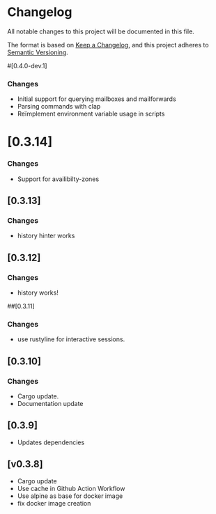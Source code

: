 # Changelog

All notable changes to this project will be documented in this file.

The format is based on [Keep a Changelog](https://keepachangelog.com/en/1.0.0/),
and this project adheres to [Semantic Versioning](https://semver.org/spec/v2.0.0.html).

#[0.4.0-dev.1]

### Changes

- Initial support for querying mailboxes and mailforwards
- Parsing commands with clap
- Reïmplement environment variable usage in scripts

# [0.3.14]

### Changes

- Support for availibilty-zones

## [0.3.13]

### Changes

- history hinter works

## [0.3.12]

### Changes

- history works!

##[0.3.11]

### Changes

- use rustyline for interactive sessions.

## [0.3.10]

### Changes

- Cargo update.
- Documentation update

## [0.3.9]

- Updates dependencies

## [v0.3.8]

- Cargo update
- Use cache in Github Action Workflow
- Use alpine as base for docker image
- fix docker image creation

